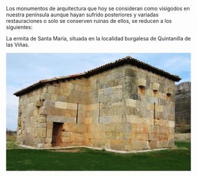 Los monumentos de arquitectura que hoy se consideran como visigodos en nuestra península aunque hayan sufrido posteriores y variadas restauraciones o solo se conserven ruinas de ellos, se reducen a los siguientes:

La ermita de Santa María, situada en la localidad burgalesa de Quintanilla de las Viñas.

![ermita](img/ermita.jpg)
